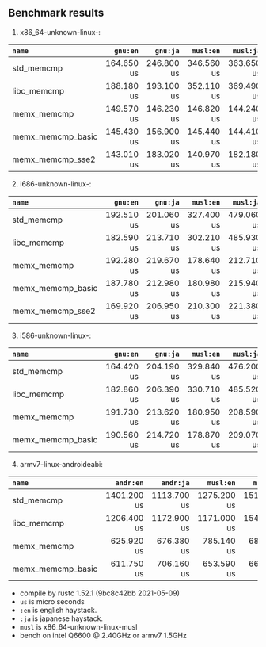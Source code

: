 ## Benchmark results

  1. x86_64-unknown-linux-:

|         `name`          |  `gnu:en`   |  `gnu:ja`   |  `musl:en`  |  `musl:ja`  |
|:------------------------|------------:|------------:|------------:|------------:|
| std_memcmp              |  164.650 us |  246.800 us |  346.560 us |  363.650 us |
| libc_memcmp             |  188.180 us |  193.100 us |  352.110 us |  369.490 us |
| memx_memcmp             |  149.570 us |  146.230 us |  146.820 us |  144.240 us |
| memx_memcmp_basic       |  145.430 us |  156.900 us |  145.440 us |  144.410 us |
| memx_memcmp_sse2        |  143.010 us |  183.020 us |  140.970 us |  182.180 us |

  2. i686-unknown-linux-:

|         `name`          |  `gnu:en`   |  `gnu:ja`   |  `musl:en`  |  `musl:ja`  |
|:------------------------|------------:|------------:|------------:|------------:|
| std_memcmp              |  192.510 us |  201.060 us |  327.400 us |  479.060 us |
| libc_memcmp             |  182.590 us |  213.710 us |  302.210 us |  485.930 us |
| memx_memcmp             |  192.280 us |  219.670 us |  178.640 us |  212.710 us |
| memx_memcmp_basic       |  187.780 us |  212.980 us |  180.980 us |  215.940 us |
| memx_memcmp_sse2        |  169.920 us |  206.950 us |  210.300 us |  221.380 us |

  3. i586-unknown-linux-:

|         `name`          |  `gnu:en`   |  `gnu:ja`   |  `musl:en`  |  `musl:ja`  |
|:------------------------|------------:|------------:|------------:|------------:|
| std_memcmp              |  164.420 us |  204.190 us |  329.840 us |  476.200 us |
| libc_memcmp             |  182.860 us |  206.390 us |  330.710 us |  485.520 us |
| memx_memcmp             |  191.730 us |  213.620 us |  180.950 us |  208.590 us |
| memx_memcmp_basic       |  190.560 us |  214.720 us |  178.870 us |  209.070 us |

  4. armv7-linux-androideabi:

|         `name`          |  `andr:en`  |  `andr:ja`  |  `musl:en`  |  `musl:ja`  |
|:------------------------|------------:|------------:|------------:|------------:|
| std_memcmp              | 1401.200 us | 1113.700 us | 1275.200 us | 1516.500 us |
| libc_memcmp             | 1206.400 us | 1172.900 us | 1171.000 us | 1543.700 us |
| memx_memcmp             |  625.920 us |  676.380 us |  785.140 us |  683.550 us |
| memx_memcmp_basic       |  611.750 us |  706.160 us |  653.590 us |  666.110 us |


- compile by rustc 1.52.1 (9bc8c42bb 2021-05-09)
- `us` is micro seconds
- `:en` is english haystack.
- `:ja` is japanese haystack.
- `musl` is x86_64-unknown-linux-musl
- bench on intel Q6600 @ 2.40GHz or armv7 1.5GHz
